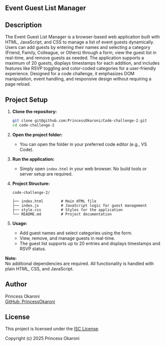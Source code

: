 ## Event Guest List Manager

## Description

The Event Guest List Manager is a browser-based web application built with HTML, JavaScript, and CSS to manage a list of event guests dynamically. Users can add guests by entering their names and selecting a category (Friend, Family, Colleague, or Others) through a form, view the guest list in real-time, and remove guests as needed. The application supports a maximum of 20 guests, displays timestamps for each addition, and includes features like RSVP toggling and color-coded categories for a user-friendly experience. Designed for a code challenge, it emphasizes DOM manipulation, event handling, and responsive design without requiring a page reload.

## Project Setup

1. **Clone the repository:**

   ```bash
   git clone git@github.com:PrincessOkaroni/Code-challenge-2.git
   cd code-challenge-2
   ```

2. **Open the project folder:**

   - You can open the folder in your preferred code editor (e.g., VS Code).

3. **Run the application:**

   - Simply open `index.html` in your web browser. No build tools or server setup are required.

4. **Project Structure:**

   ```
   code-challenge-2/

   ├── index.html        # Main HTML file
   ├── index.js          # JavaScript logic for guest management
   ├── style.css         # Styles for the application
   └── README.md         # Project documentation
   ```

5. **Usage:**
   - Add guest names and select categories using the form.
   - View, remove, and manage guests in real-time.
   - The guest list supports up to 20 entries and displays timestamps and RSVP status.

**Note:**  
No additional dependencies are required. All functionality is handled with plain HTML, CSS, and JavaScript.

## Author

Princess Okaroni  
[GitHub: PrincessOkaroni](https://github.com/PrincessOkaroni)

## License

This project is licensed under the [ISC License](LICENSE).

Copyright (c) 2025 Princess Okaroni
